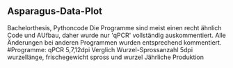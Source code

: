 ## Asparagus-Data-Plot
Bachelorthesis, Pythoncode
Die Programme sind meist einen recht ähnlich Code und AUfbau, daher wurde nur 'qPCR' vollständig auskommentiert.
Alle Änderungen bei anderen Programmen wurden entsprechend kommentiert.
#Programme:
qPCR
5,7,12dpi Verglich Wurzel-Sprossanzahl
5dpi wurzellänge, frischegewicht spross und wurzel
Jährliche Produktion
